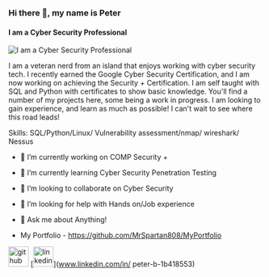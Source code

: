 ### Hi there 👋, my name is Peter
#### I am a Cyber Security Professional
![I am a Cyber Security Professional](https://pbs.twimg.com/profile_banners/224144026/1469752555/1500x500)

 I am a veteran nerd from an island that enjoys working with cyber security tech. I recently earned the Google Cyber Security Certification, and I am now working on achieving the Security + Certification. I am self taught with SQL and Python with certificates to show basic knowledge. 
 You'll find a number of my projects here, some being a work in progress. I am looking to gain experience, and learn as much as possible! I can't wait to see where this road leads! 

Skills: SQL/Python/Linux/ Vulnerability assessment/nmap/ wireshark/ Nessus



- 🔭 I’m currently working on COMP Security + 
- 🌱 I’m currently learning Cyber Security Penetration Testing
- 👯 I’m looking to collaborate on Cyber Security 
- 🤔 I’m looking for help with Hands on/Job experience 
- 💬 Ask me about Anything!



- My Portfolio - https://github.com/MrSpartan808/MyPortfolio

[<img src='https://cdn.jsdelivr.net/npm/simple-icons@3.0.1/icons/github.svg' alt='github' height='40'>](https://github.com/MrSpartan808)  [<img src='https://cdn.jsdelivr.net/npm/simple-icons@3.0.1/icons/linkedin.svg' alt='linkedin' height='40'>](www.linkedin.com/in/ peter-b-1b418553)  

<script src="https://tryhackme.com/badge/2022772"></script>


